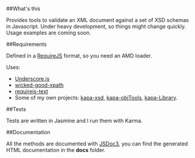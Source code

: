 ##What's this

Provides tools to validate an XML document against a set of XSD schemas in Javascript. Under heavy development, so things might change quickly. Usage examples are coming soon.

##Requirements

Defined in a [RequireJS](http://requirejs.org/) format, so you need an AMD loader.

Uses: 
 - [Underscore.js](http://underscorejs.org/)
 - [wicked-good-xpath](https://code.google.com/p/wicked-good-xpath/)
 - [requirejs-text](https://github.com/requirejs/text)
 - Some of my own projects: [kapa-xsd](https://github.com/bazmegakapa/kapa-xsd), [kapa-objTools](https://github.com/bazmegakapa/), [kapa-Library](kapa-Library).

##Tests

Tests are written in Jasmine and I run them with Karma.

##Documentation

All the methods are documented with [JSDoc3](https://github.com/jsdoc3/jsdoc), you can find the generated HTML documentation in the **docs** folder.
